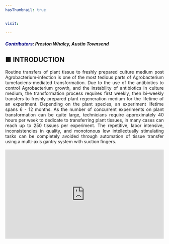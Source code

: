 ```yaml
---
hasThumbnail: true


visit:

---
```

##### <span style="font-weight: bold; color: #000080;">Contributors</span>: <span style="font-style: italic;">Preston Whaley, Austin Townsend</span>

## ■ INTRODUCTION
<div style="text-align: justify;">
Routine transfers of plant tissue to freshly prepared culture medium post Agrobacterium-infection is one of the most tedious parts of Agrobacterium tumefaciens-mediated transformation. Due to the use of the antibiotics to control Agrobacterium growth, and the instability of antibiotics in culture medium, the transformation process requires first weekly, then bi-weekly transfers to freshly prepared plant regeneration medium for the lifetime of an experiment. Depending on the plant species, an experiment lifetime spans 6 - 12 months. As the number of concurrent experiments on plant transformation can be quite large, technicians require approximately 40 hours per week to dedicate to transferring plant tissues, in many cases can reach up to 250 tissues per experiment. The repetitive, labor intensive, inconsistencies in quality, and monotonous low intellectually stimulating tasks can be completely avoided through automation of tissue transfer using a multi-axis gantry system with suction fingers.
</div>

<br>

<div style="position: relative; padding-bottom: 56.25%; height: 0; overflow: hidden;">
  <iframe 
    src="https://docs.google.com/presentation/d/e/2PACX-1vQGD7NWkGTDnltBK6s22di_6qz7aeCr3pc3OlKQyW7cwV_6mSW4JnKUPtLWf_zzK9Zu-UUIBSi0ej4s/embed?start=false&loop=false&delayms=3000"
    style="position: absolute; top: 0; left: 0; width: 100%; height: 100%;"
    frameborder="0"
    allowfullscreen="true"
    mozallowfullscreen="true"
    webkitallowfullscreen="true">
  </iframe>
</div>


